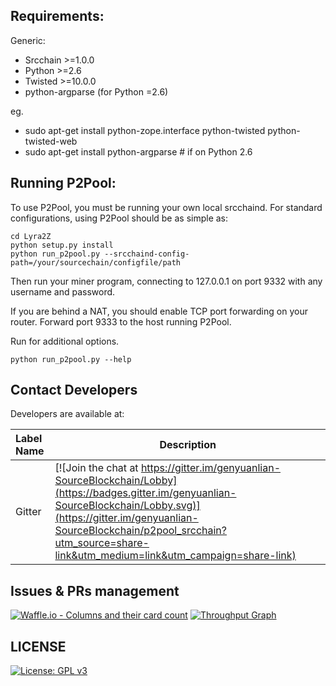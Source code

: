 Requirements:
-------------------------
Generic:
* Srcchain >=1.0.0
* Python >=2.6
* Twisted >=10.0.0
* python-argparse (for Python =2.6)

eg.
* sudo apt-get install python-zope.interface python-twisted python-twisted-web
* sudo apt-get install python-argparse # if on Python 2.6


Running P2Pool:
-------------------------
To use P2Pool, you must be running your own local srcchaind. For standard
configurations, using P2Pool should be as simple as:

    cd Lyra2Z
    python setup.py install
    python run_p2pool.py --srcchaind-config-path=/your/sourcechain/configfile/path 

Then run your miner program, connecting to 127.0.0.1 on port 9332 with any
username and password.

If you are behind a NAT, you should enable TCP port forwarding on your
router. Forward port 9333 to the host running P2Pool.

Run for additional options.

    python run_p2pool.py --help

Contact Developers
-------------------------

Developers are available at:

| Label Name              | Description                                                                                                                                                                                                                                                               |
| :---------------------- | ------------------------------------------------------------------------------------------------------------------------------------------------------------------------------------------------------------------------------------------------------------------------- |
| Gitter                  | [![Join the chat at https://gitter.im/genyuanlian-SourceBlockchain/Lobby](https://badges.gitter.im/genyuanlian-SourceBlockchain/Lobby.svg)](https://gitter.im/genyuanlian-SourceBlockchain/p2pool_srcchain?utm_source=share-link&utm_medium=link&utm_campaign=share-link) |

Issues & PRs management
-------------------------
[![Waffle.io - Columns and their card count](https://badge.waffle.io/GenYuanLian/p2pool_srcchain.svg?columns=all)](https://waffle.io/GenYuanLian/p2pool_srcchain)
[![Throughput Graph](https://graphs.waffle.io/GenYuanLian/p2pool_srcchain/throughput.svg)](https://waffle.io/GenYuanLian/p2pool_srcchain/metrics/throughput)

LICENSE
-------------------------
[![License: GPL v3](https://img.shields.io/badge/License-GPL%20v3-blue.svg)](https://www.gnu.org/licenses/gpl-3.0)
